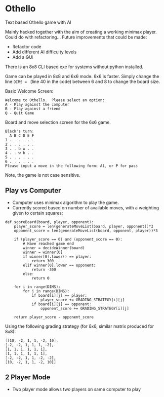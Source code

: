 # Othello

Text based Othello game with AI

Mainly hacked together with the aim of creating a working minimax player. Could do with refactoring...
Future improvements that could be made:
- Refactor code
- Add different AI difficulty levels
- Add a GUI

There is an 8x8 CLI based exe for systems without python installed.

Game can be played in 8x8 and 6x6 mode.  6x6 is faster.  Simply change the line `DIMS = ` (line 40 in the code) between 6 and 8 to change the board size.

Basic Welcome Screen:
```
Welcome to Othello.  Please select an option:
A - Play against the computer
B - Play against a friend
Q - Quit Game
```

Board and move selection screen for the 6x6 game.
```
Black's turn:
  A B C D E F
1 . . . . . .
2 . . . . . .
3 . . b w . .
4 . . w b . .
5 . . . . . .
6 . . . . . .
Please input a move in the following form: A1, or P for pass
```
Note, the game is not case sensitive.

## Play vs Computer
- Computer uses minimax algorithm to play the game.
- Currently scored based on number of available moves, with a weighting given to certain squares:
```
def scoreBoard(board, player, opponent):
    player_score = len(generateMoveList(board, player, opponent))*3
    opponent_score = len(generateMoveList(board, opponent, player))*3

    if (player_score == 0) and (opponent_score == 0):
        # Have reached game end
        winner = decideWinner(board)
        winner = winner[0]
        if winner[0].lower() == player:
            return 300
        elif winner[0].lower == opponent:
            return -300
        else:
            return 0

    for i in range(DIMS):
        for j in range(DIMS):
            if board[i][j] == player:
                player_score += GRADING_STRATEGY[i][j]
            if board[i][j] == opponent:
                opponent_score += GRADING_STRATEGY[i][j]

    return player_score - opponent_score
```
Using the following grading strategy (for 6x6, similar matrix produced for 8x8):
```
[[10, -2, 1, 1, -2, 10],
[-2, -2, 1, 1, 1, -2],
[1, 1, 1, 1, 1, 1],
[1, 1, 1, 1, 1, 1],
[-2, -2, 1, 1, -2, -2],
[10, -2, 1, 1, -2, 10]]
```

## 2 Player Mode
- Two player mode allows two players on same computer to play


